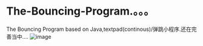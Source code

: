 # The-Bouncing-Program.。。。
The Bouncing Program  based on Java,textpad(continous)/弹跳小程序.还在完善当中....
![image](https://user-images.githubusercontent.com/78581470/140455646-121a9f64-e0a3-48fb-b338-90ecb861591b.png)

